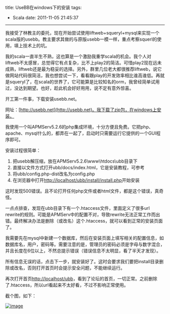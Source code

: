title: UseBB在windows下的安装
tags:
  - Scala
date: 2011-11-05 21:45:37
---

我接受了林教主的委托，现在开始尝试使用liftweb+squeryl+mysql来实现一个scala版的usebb。教主要求其做的与原版usebb一模一样，重点考察squerl的使用，填上技术上的坑。

我的scala一直半生不熟，这也算是一个激励我重学scala的机会。我个人对liftweb不太感冒，总觉得它有点复杂，比不上play2的简洁。可惜play2现在远未成熟，liftweb还是最为稳妥的选择。另外，群里几位老大都很推荐liftweb，说它做网站代码很简洁，我也想尝试一下，看看跟play的开发效率相比谁高谁低。再就是squeryl了，在scala的世界了，它可能算是比较知名的orm，我曾经简单试用过，没达到期望。也好，趁此机会好好用用，说不定有意外惊喜。

<span id="more-548"></span>
<p>开工第一件事，下载安装usebb.net。

网址：[http://usebb.net](http://usebb.net)。我下载了zip包，在windows上安装。

我使用一个叫APMServ5.2.6的php集成环境，十分方便且免费。它把php、apache、mysql什么的，都弄在一起了，启动时只需要运行它提供的一个GUI程序即可。

安装过程很简单：

1.  把usebb解压缩，放在APMServ5.2.6\www\htdocs\ubb目录下
2.  直接以文件方式打开ubb/docs/index.html，它是安装教程，可参考
3.  将ubb/config.php-dist改名为config.php
4.  在浏览器中打开[http://localhost/ubb/install/install.php](http://localhost/ubb/install/install.php)开始安装

这时发现500错误。且不论打开任何php文件或者html文件，都是这个错误，真奇怪。

一点点排查，发现在ubb目录下有一个.htaccess文件，里面定义了很多url rewrite的规则。可能是APMServ中的配置不对，导致rewrite无法正常工作而出错。最终解决办法是删除（或改名）这个.htaccess，就可以看到正常的安装页面了。

我需要先在mysql中新建一个数据库，然后在安装页面上填写相关的配置信息，如数据库名，用户，密码等。需要注意的是，管理员的密码必须是字母与数字混合，并且长度在6位以上，不然总提示错误（错误信息不太明显，看了半天才发现）。

所有信息无误的话，点击下一步，就安装好了。这时会要求我们要把install目录删除或改名，否则打开首页时会提示安全问题，不能继续运行。

再次打开首页[http://localhost/ubb](http://localhost/ubb)，看到了论坛的首页，一切正常。之前删除了.htaccess，所以url看起来不太好看，不过不影响正常使用。

截个图，如下：

[![image](http://freewind.me/wp-content/uploads/2011/11/image_thumb.png "image")](http://freewind.me/wp-content/uploads/2011/11/image.png)